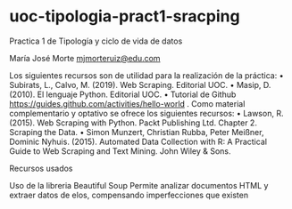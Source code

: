 # uoc-tipologia-pract1-sracping
Practica 1 de Tipología y ciclo de vida de datos


María José Morte
mjmorteruiz@edu.com

Los siguientes recursos son de utilidad para la realización de la práctica:
• Subirats, L., Calvo, M. (2019). Web Scraping. Editorial UOC.
• Masip, D. (2010). El lenguaje Python. Editorial UOC.
• Tutorial de Github https://guides.github.com/activities/hello-world .
Como material complementario y optativo se ofrece los siguientes recursos:
• Lawson, R. (2015). Web Scraping with Python. Packt Publishing Ltd. Chapter 2. Scraping the Data.
• Simon Munzert, Christian Rubba, Peter Meißner, Dominic Nyhuis. (2015). Automated Data Collection with R: A
Practical Guide to Web Scraping and Text Mining. John Wiley & Sons.

Recursos usados

Uso de la libreria Beautiful Soup
Permite analizar documentos HTML y extraer datos de elos, compensando imperfecciones que existen
